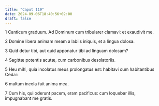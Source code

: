 ```yaml
---
title: "Caput 119"
date: 2024-09-06T18:40:56+02:00
draft: false
---
```




1 Canticum graduum. Ad Dominum cum tribularer clamavi: et exaudivit me.

2 Domine libera animam meam a labiis iniquis, et a lingua dolosa.

3 Quid detur tibi, aut quid apponatur tibi ad linguam dolosam?

4 Sagittæ potentis acutæ, cum carbonibus desolatoriis.

5 Heu mihi, quia incolatus meus prolongatus est: habitavi cum habitantibus Cedar:

6 multum incola fuit anima mea.

7 Cum his, qui oderunt pacem, eram pacificus: cum loquebar illis, impugnabant me gratis.

